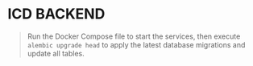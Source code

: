 # ICD BACKEND

> Run the Docker Compose file to start the services, then execute `alembic upgrade head` to apply the latest database migrations and update all tables.
